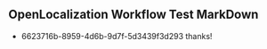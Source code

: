 ## OpenLocalization Workflow Test MarkDown
* 6623716b-8959-4d6b-9d7f-5d3439f3d293 thanks!

<!--HONumber=Aug16_HO3-->


